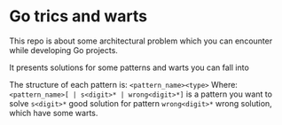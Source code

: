Go trics and warts
==================

This repo is about some architectural problem which you can encounter while developing Go projects. 

It presents solutions for some patterns and warts you can fall into

The structure of each pattern is: ``<pattern_name><type>``
Where:
  ``<pattern_name>[ | s<digit>* | wrong<digit>*]`` is a pattern you want to solve
  ``s<digit>*``  good solution for pattern
  ``wrong<digit>*`` wrong solution, which have some warts.

